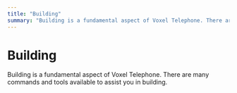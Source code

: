 ```yaml
---
title: "Building"
summary: "Building is a fundamental aspect of Voxel Telephone. There are many commands and tools available to assist you in building."
---
```


# Building

Building is a fundamental aspect of Voxel Telephone. There are many commands and tools available to assist you in building.
